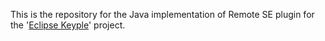 This is the repository for the Java implementation of Remote SE plugin for the '[Eclipse Keyple](https://keyple.org/)' project.
